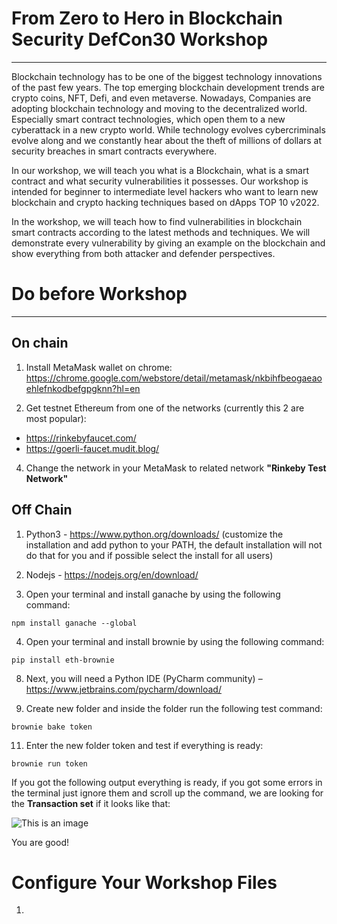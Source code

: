 # From Zero to Hero in Blockchain Security DefCon30 Workshop
---

Blockchain technology has to be one of the biggest technology innovations of the past few years. The top emerging blockchain development trends are crypto coins, NFT, Defi, and even metaverse. Nowadays, Companies are adopting blockchain technology and moving to the decentralized world. Especially smart contract technologies, which open them to a new cyberattack in a new crypto world. While technology evolves cybercriminals evolve along and we constantly hear about the theft of millions of dollars at security breaches in smart contracts everywhere.

In our workshop, we will teach you what is a Blockchain, what is a smart contract and what security vulnerabilities it possesses. Our workshop is intended for beginner to intermediate level hackers who want to learn new blockchain and crypto hacking techniques based on dApps TOP 10 v2022.

In the workshop, we will teach how to find vulnerabilities in blockchain smart contracts according to the latest methods and techniques. We will demonstrate every vulnerability by giving an example on the blockchain and show everything from both attacker and defender perspectives.

# Do before Workshop

---
On chain
--

1) Install MetaMask wallet on chrome:
https://chrome.google.com/webstore/detail/metamask/nkbihfbeogaeaoehlefnkodbefgpgknn?hl=en

2) Get testnet Ethereum from one of the networks (currently this 2 are most popular):
-	https://rinkebyfaucet.com/
-	https://goerli-faucet.mudit.blog/

4) Change the network in your MetaMask to related network **"Rinkeby Test Network"**

Off Chain
--

1)	Python3 - https://www.python.org/downloads/ (customize the installation and add python to your PATH, the default installation will not do that for you and if possible select the install for all users)

2)	Nodejs - https://nodejs.org/en/download/

3)	Open your terminal and install ganache by using the following command:

```
npm install ganache --global
```

4) Open your terminal and install brownie by using the following command:

```
pip install eth-brownie
```

8) Next, you will need a Python IDE (PyCharm community) – https://www.jetbrains.com/pycharm/download/

9) Create new folder and inside the folder run the following test command:

```
brownie bake token
```

11) Enter the new folder token and test if everything is ready:

```
brownie run token
```

If you got the following output everything is ready, if you got some errors in the terminal just ignore them and scroll up the command, we are looking for the **Transaction set** if it looks like that:

![This is an image](https://github.com/romanzaikin/From-Zero-to-Hero-in-Blockchain-Security-DefCon30-Workshop/blob/main/working.png)

You are good!

# Configure Your Workshop Files

1) 